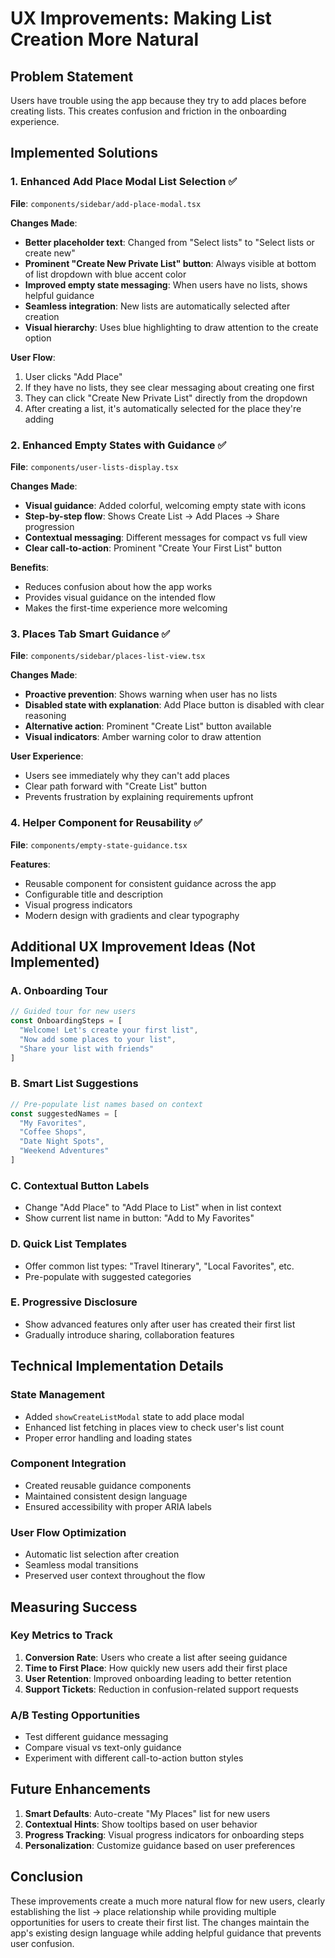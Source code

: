 # UX Improvements: Making List Creation More Natural

## Problem Statement
Users have trouble using the app because they try to add places before creating lists. This creates confusion and friction in the onboarding experience.

## Implemented Solutions

### 1. **Enhanced Add Place Modal List Selection** ✅

**File**: `components/sidebar/add-place-modal.tsx`

**Changes Made**:
- **Better placeholder text**: Changed from "Select lists" to "Select lists or create new"
- **Prominent "Create New Private List" button**: Always visible at bottom of list dropdown with blue accent color
- **Improved empty state messaging**: When users have no lists, shows helpful guidance
- **Seamless integration**: New lists are automatically selected after creation
- **Visual hierarchy**: Uses blue highlighting to draw attention to the create option

**User Flow**:
1. User clicks "Add Place"
2. If they have no lists, they see clear messaging about creating one first
3. They can click "Create New Private List" directly from the dropdown
4. After creating a list, it's automatically selected for the place they're adding

### 2. **Enhanced Empty States with Guidance** ✅

**File**: `components/user-lists-display.tsx`

**Changes Made**:
- **Visual guidance**: Added colorful, welcoming empty state with icons
- **Step-by-step flow**: Shows Create List → Add Places → Share progression
- **Contextual messaging**: Different messages for compact vs full view
- **Clear call-to-action**: Prominent "Create Your First List" button

**Benefits**:
- Reduces confusion about how the app works
- Provides visual guidance on the intended flow
- Makes the first-time experience more welcoming

### 3. **Places Tab Smart Guidance** ✅

**File**: `components/sidebar/places-list-view.tsx`

**Changes Made**:
- **Proactive prevention**: Shows warning when user has no lists
- **Disabled state with explanation**: Add Place button is disabled with clear reasoning
- **Alternative action**: Prominent "Create List" button available
- **Visual indicators**: Amber warning color to draw attention

**User Experience**:
- Users see immediately why they can't add places
- Clear path forward with "Create List" button
- Prevents frustration by explaining requirements upfront

### 4. **Helper Component for Reusability** ✅

**File**: `components/empty-state-guidance.tsx`

**Features**:
- Reusable component for consistent guidance across the app
- Configurable title and description
- Visual progress indicators
- Modern design with gradients and clear typography

## Additional UX Improvement Ideas (Not Implemented)

### A. **Onboarding Tour**
```typescript
// Guided tour for new users
const OnboardingSteps = [
  "Welcome! Let's create your first list",
  "Now add some places to your list", 
  "Share your list with friends"
]
```

### B. **Smart List Suggestions**
```typescript
// Pre-populate list names based on context
const suggestedNames = [
  "My Favorites",
  "Coffee Shops", 
  "Date Night Spots",
  "Weekend Adventures"
]
```

### C. **Contextual Button Labels**
- Change "Add Place" to "Add Place to List" when in list context
- Show current list name in button: "Add to My Favorites"

### D. **Quick List Templates**
- Offer common list types: "Travel Itinerary", "Local Favorites", etc.
- Pre-populate with suggested categories

### E. **Progressive Disclosure**
- Show advanced features only after user has created their first list
- Gradually introduce sharing, collaboration features

## Technical Implementation Details

### State Management
- Added `showCreateListModal` state to add place modal
- Enhanced list fetching in places view to check user's list count
- Proper error handling and loading states

### Component Integration
- Created reusable guidance components
- Maintained consistent design language
- Ensured accessibility with proper ARIA labels

### User Flow Optimization
- Automatic list selection after creation
- Seamless modal transitions
- Preserved user context throughout the flow

## Measuring Success

### Key Metrics to Track
1. **Conversion Rate**: Users who create a list after seeing guidance
2. **Time to First Place**: How quickly new users add their first place
3. **User Retention**: Improved onboarding leading to better retention
4. **Support Tickets**: Reduction in confusion-related support requests

### A/B Testing Opportunities
- Test different guidance messaging
- Compare visual vs text-only guidance
- Experiment with different call-to-action button styles

## Future Enhancements

1. **Smart Defaults**: Auto-create "My Places" list for new users
2. **Contextual Hints**: Show tooltips based on user behavior
3. **Progress Tracking**: Visual progress indicators for onboarding steps
4. **Personalization**: Customize guidance based on user preferences

## Conclusion

These improvements create a much more natural flow for new users, clearly establishing the list → place relationship while providing multiple opportunities for users to create their first list. The changes maintain the app's existing design language while adding helpful guidance that prevents user confusion. 